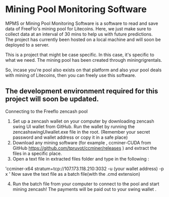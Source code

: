 # Mining Pool Monitoring Software

MPMS or Mining Pool Monitoring Software is a software to read and save data of FreeFlo's mining pool for Litecoins.
Here, we just make sure to collect data at an interval of 30 mins to help us with future predictions.<br/>
The project has currently been hosted on a local machine and will soon be deployed to a server.<br/>

This is a project that might be case specific. In this case, it's specific to what we need. The mining pool has been created through miningrigrentals.<br/>

So, incase you're pool also exists on that platform and also your pool deals with mining of Litecoins, then you can freely use this software.

## The development environment required for this project will soon be updated.

Connecting to the Freeflo zencash pool
1. Set up a zencash wallet on your computer by downloading zencash swing UI wallet from GitHub. Run the wallet by running the zencashswingUIwallet.exe file in the root. (Remember your secret password and wallet address or copy it in a safe place) 
2. Download any mining software (for example , ccminer-CUDA from GitHub https://github.com/tpruvot/ccminer/releases ) and extract the files in a specific place.
3. Open a text file in extracted files folder and type in the following : 

'ccminer-x64 stratum+tcp://107.173.118.210:3032 -u (your wallet address) -p x '
Now save the text file as a batch file(with the .cmd extension)
 
4. Run the batch file from your computer to connect to the pool and start mining zencash! The payments will be paid out to your swing wallet . 
